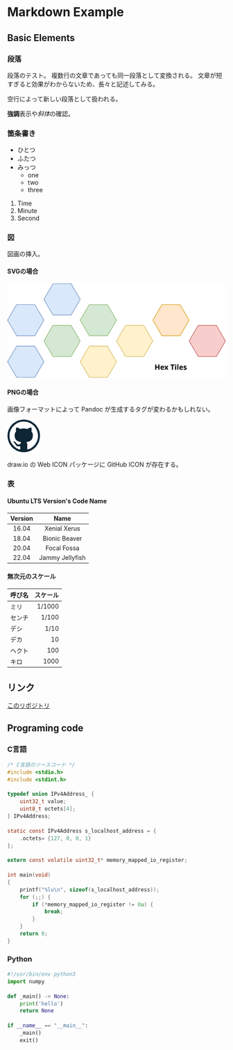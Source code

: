 # Markdown Example

## Basic Elements

### 段落

段落のテスト。
複数行の文章であっても同一段落として変換される。
文章が短すぎると効果がわからないため、長々と記述してみる。

空行によって新しい段落として扱われる。

**強調**表示や*斜体*の確認。

### 箇条書き

- ひとつ
- ふたつ
- みっつ
  - one
  - two
  - three

1. Time
2. Minute
3. Second

### 図

図画の挿入。

#### SVGの場合

![SVG Hex Tile Figure](./figs/hex.svg "Hex")

#### PNGの場合

画像フォーマットによって Pandoc が生成するタグが変わるかもしれない。

![GitHub ICON by PNG](./figs/github-icon.png "GitHub ICON")

draw.io の Web ICON パッケージに GitHub ICON が存在する。

### 表

#### Ubuntu LTS Version's Code Name

|Version|Name|
|:--:|:--:|
| 16.04 | Xenial Xerus |
| 18.04 | Bionic Beaver |
| 20.04 | Focal Fossa |
| 22.04 | Jammy Jellyfish |

#### 無次元のスケール

|呼び名| スケール|
|:--|--:|
|ミリ| 1/1000|
|センチ| 1/100|
|デシ| 1/10|
|デカ| 10|
|ヘクト| 100|
|キロ| 1000|

## リンク

[このリポジトリ](https://github.com/lotcarnage/pandoc-markdown-to-html-template)

## Programing code

### C言語

```c
/* C言語のソースコード */
#include <stdio.h>
#include <stdint.h>

typedef union IPv4Address_ {
    uint32_t value;
    uint8_t octets[4];
} IPv4Address;

static const IPv4Address s_localhost_address = {
    .octets= {127, 0, 0, 1}
};

extern const volatile uint32_t* memory_mapped_io_register;

int main(void)
{
    printf("%lu\n", sizeof(s_localhost_address));
    for (;;) {
        if (*memory_mapped_io_register != 0u) {
            break;
        }
    }
    return 0;
}
```

### Python

```python
#!/usr/bin/env python3
import numpy

def _main() -> None:
    print('hello')
    return None

if __name__ == "__main__":
    _main()
    exit()
```
